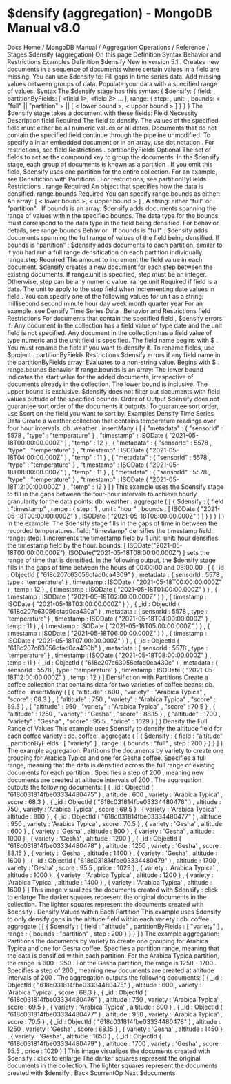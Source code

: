 # $densify (aggregation) - MongoDB Manual v8.0


Docs Home / MongoDB Manual / Aggregation Operations / Reference / Stages $densify (aggregation) On this page Definition Syntax Behavior and Restrictions Examples Definition $densify New in version 5.1 . Creates new documents in a sequence of documents where certain values
in a field are missing. You can use $densify to: Fill gaps in time series data. Add missing values between groups of data. Populate your data with a specified range of values. Syntax The $densify stage has this syntax: { $densify: { field: <fieldName>, partitionByFields: [ <field 1>, <field 2> ... <field n> ], range: { step: <number>, unit: <time unit>, bounds: < "full" || "partition" > || [ < lower bound >, < upper bound > ] } } } The $densify stage takes a document with these fields: Field Necessity Description field Required The field to densify. The values of the specified field must either be all numeric values or all dates. Documents that do not contain the specified field continue
through the pipeline unmodified. To specify a <field> in an embedded document or in an array, use dot notation . For restrictions, see field Restrictions . partitionByFields Optional The set of fields to act as the compound key to group
the documents. In the $densify stage, each group of
documents is known as a partition . If you omit this field, $densify uses one partition
for the entire collection. For an example, see Densifiction with Partitions . For restrictions, see partitionByFields Restrictions . range Required An object that specifies how the data is densified. range.bounds Required You can specify range.bounds as either: An array: [ < lower bound >, < upper bound > ] , A string: either "full" or "partition" . If bounds is an array: $densify adds documents spanning the range of
values within the specified bounds. The data type for the bounds must correspond to the data type
in the field being densified. For behavior details, see range.bounds Behavior . If bounds is "full" : $densify adds documents spanning the full range of
values of the field being densified. If bounds is "partition" : $densify adds documents to each partition,
similar to if you had run a full range densification on
each partition individually. range.step Required The amount to increment the field value
in each document. $densify creates a new document for
each step between the existing documents. If range.unit is specified, step must be an integer. Otherwise, step can be any numeric
value. range.unit Required if field is a date. The unit to apply to the step field when
incrementing date values in field . You can specify one of the following values for unit as a string: millisecond second minute hour day week month quarter year For an example, see Densify Time Series Data . Behavior and Restrictions field Restrictions For documents that contain the specified field , $densify errors if: Any document in the collection has a field value  of type date and
the unit field is not specified. Any document in the collection has a field value  of type numeric
and the unit field is specified. The field name begins with $ . You must rename the field if
you want to densify it. To rename fields, use $project . partitionByFields Restrictions $densify errors if any field name in the partitionByFields array: Evaluates to a non-string value. Begins with $ . range.bounds Behavior If range.bounds is an array: The lower bound indicates the start value for the added
documents, irrespective of documents already in the collection. The lower bound is inclusive. The upper bound is exclusive. $densify does not filter out documents with field values outside of the specified
bounds. Order of Output $densify does not guarantee sort order of the documents
it outputs. To guarantee sort order, use $sort on the field you want
to sort by. Examples Densify Time Series Data Create a weather collection that contains temperature readings over
four hour intervals. db. weather . insertMany ( [ { "metadata" : { "sensorId" : 5578 , "type" : "temperature" } , "timestamp" : ISODate ( "2021-05-18T00:00:00.000Z" ) , "temp" : 12 } , { "metadata" : { "sensorId" : 5578 , "type" : "temperature" } , "timestamp" : ISODate ( "2021-05-18T04:00:00.000Z" ) , "temp" : 11 } , { "metadata" : { "sensorId" : 5578 , "type" : "temperature" } , "timestamp" : ISODate ( "2021-05-18T08:00:00.000Z" ) , "temp" : 11 } , { "metadata" : { "sensorId" : 5578 , "type" : "temperature" } , "timestamp" : ISODate ( "2021-05-18T12:00:00.000Z" ) , "temp" : 12 } ] ) This example uses the $densify stage to fill in the gaps
between the four-hour intervals to achieve hourly granularity for the
data points: db. weather . aggregate ( [ { $densify : { field : "timestamp" , range : { step : 1 , unit : "hour" , bounds : [ ISODate ( "2021-05-18T00:00:00.000Z" ) , ISODate ( "2021-05-18T08:00:00.000Z" ) ] } } } ] ) In the example: The $densify stage fills in the gaps of time in between the
recorded temperatures. field: "timestamp" densifies the timestamp field. range: step: 1 increments the timestamp field by 1 unit. unit: hour densifies the timestamp field by the hour. bounds: [ ISODate("2021-05-18T00:00:00.000Z"), ISODate("2021-05-18T08:00:00.000Z") ] sets the range of time that is densified. In the following output, the $densify stage fills in the gaps of time
between the hours of 00:00:00 and 08:00:00 . [ { _id : ObjectId ( "618c207c63056cfad0ca4309" ) , metadata : { sensorId : 5578 , type : 'temperature' } , timestamp : ISODate ( "2021-05-18T00:00:00.000Z" ) , temp : 12 } , { timestamp : ISODate ( "2021-05-18T01:00:00.000Z" ) } , { timestamp : ISODate ( "2021-05-18T02:00:00.000Z" ) } , { timestamp : ISODate ( "2021-05-18T03:00:00.000Z" ) } , { _id : ObjectId ( "618c207c63056cfad0ca430a" ) , metadata : { sensorId : 5578 , type : 'temperature' } , timestamp : ISODate ( "2021-05-18T04:00:00.000Z" ) , temp : 11 } , { timestamp : ISODate ( "2021-05-18T05:00:00.000Z" ) } , { timestamp : ISODate ( "2021-05-18T06:00:00.000Z" ) } , { timestamp : ISODate ( "2021-05-18T07:00:00.000Z" ) } , { _id : ObjectId ( "618c207c63056cfad0ca430b" ) , metadata : { sensorId : 5578 , type : 'temperature' } , timestamp : ISODate ( "2021-05-18T08:00:00.000Z" ) , temp : 11 } { _id : ObjectId ( "618c207c63056cfad0ca430c" ) , metadata : { sensorId : 5578 , type : 'temperature' } , timestamp : ISODate ( "2021-05-18T12:00:00.000Z" ) , temp : 12 } ] Densifiction with Partitions Create a coffee collection that contains data for two
varieties of coffee beans: db. coffee . insertMany ( [ { "altitude" : 600 , "variety" : "Arabica Typica" , "score" : 68.3 } , { "altitude" : 750 , "variety" : "Arabica Typica" , "score" : 69.5 } , { "altitude" : 950 , "variety" : "Arabica Typica" , "score" : 70.5 } , { "altitude" : 1250 , "variety" : "Gesha" , "score" : 88.15 } , { "altitude" : 1700 , "variety" : "Gesha" , "score" : 95.5 , "price" : 1029 } ] ) Densify the Full Range of Values This example uses $densify to densify the altitude field for each coffee variety : db. coffee . aggregate ( [ { $densify : { field : "altitude" , partitionByFields : [ "variety" ] , range : { bounds : "full" , step : 200 } } } ] ) The example aggregation: Partitions the documents by variety to create one grouping for Arabica Typica and one for Gesha coffee. Specifies a full range, meaning that the data is densified
across the full range of existing documents for each partition . Specifies a step of 200 , meaning new documents are created
at altitude intervals of 200 . The aggregation outputs the following documents: [ { _id : ObjectId ( "618c031814fbe03334480475" ) , altitude : 600 , variety : 'Arabica Typica' , score : 68.3 } , { _id : ObjectId ( "618c031814fbe03334480476" ) , altitude : 750 , variety : 'Arabica Typica' , score : 69.5 } , { variety : 'Arabica Typica' , altitude : 800 } , { _id : ObjectId ( "618c031814fbe03334480477" ) , altitude : 950 , variety : 'Arabica Typica' , score : 70.5 } , { variety : 'Gesha' , altitude : 600 } , { variety : 'Gesha' , altitude : 800 } , { variety : 'Gesha' , altitude : 1000 } , { variety : 'Gesha' , altitude : 1200 } , { _id : ObjectId ( "618c031814fbe03334480478" ) , altitude : 1250 , variety : 'Gesha' , score : 88.15 } , { variety : 'Gesha' , altitude : 1400 } , { variety : 'Gesha' , altitude : 1600 } , { _id : ObjectId ( "618c031814fbe03334480479" ) , altitude : 1700 , variety : 'Gesha' , score : 95.5 , price : 1029 } , { variety : 'Arabica Typica' , altitude : 1000 } , { variety : 'Arabica Typica' , altitude : 1200 } , { variety : 'Arabica Typica' , altitude : 1400 } , { variety : 'Arabica Typica' , altitude : 1600 } ] This image visualizes the documents created with $densify : click to enlarge The darker squares represent the original documents in the collection. The lighter squares represent the documents created with $densify . Densify Values within Each Partition This example uses $densify to only densify gaps in the altitude field within each variety : db. coffee . aggregate ( [ { $densify : { field : "altitude" , partitionByFields : [ "variety" ] , range : { bounds : "partition" , step : 200 } } } ] ) The example aggregation: Partitions the documents by variety to create one grouping for Arabica Typica and one for Gesha coffee. Specifies a partition range, meaning that the data is densified
within each partition. For the Arabica Typica partition, the range is 600 - 950 . For the Gesha partition, the range is 1250 - 1700 . Specifies a step of 200 , meaning new documents are created
at altitude intervals of 200 . The aggregation outputs the following documents: [ { _id : ObjectId ( "618c031814fbe03334480475" ) , altitude : 600 , variety : 'Arabica Typica' , score : 68.3 } , { _id : ObjectId ( "618c031814fbe03334480476" ) , altitude : 750 , variety : 'Arabica Typica' , score : 69.5 } , { variety : 'Arabica Typica' , altitude : 800 } , { _id : ObjectId ( "618c031814fbe03334480477" ) , altitude : 950 , variety : 'Arabica Typica' , score : 70.5 } , { _id : ObjectId ( "618c031814fbe03334480478" ) , altitude : 1250 , variety : 'Gesha' , score : 88.15 } , { variety : 'Gesha' , altitude : 1450 } , { variety : 'Gesha' , altitude : 1650 } , { _id : ObjectId ( "618c031814fbe03334480479" ) , altitude : 1700 , variety : 'Gesha' , score : 95.5 , price : 1029 } ] This image visualizes the documents created with $densify : click to enlarge The darker squares represent the original documents in the collection. The lighter squares represent the documents created with $densify . Back $currentOp Next $documents
